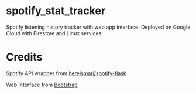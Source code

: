 # spotify_stat_tracker

Spotify listening history tracker with web app interface. Deployed on Google Cloud with Firestore and Linux services.

# Credits

Spotify API wrapper from [hereismari/spotify-flask](https://github.com/hereismari/spotify-flask/blob/master/api/spotify.py)

Web interface from [Bootstrap](https://startbootstrap.com/template/sb-admin)
